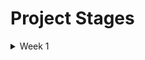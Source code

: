 # Project Stages

<details>
    <summary>Week 1 </summary>
    ## Week 1

    - I created dbt models in [greenery/models/staging/postgres](https://github.com/NKeleher/course-dbt/tree/main/greenery/models/staging/postgres)
    - All models were run and materialized as views on Snowflake.
    - I set up a [products_snapshot](https://github.com/NKeleher/course-dbt/blob/main/greenery/snapshots/products.sql)

    - Responses to the question prompts

        - _How many users do we have?_

        There are 130 unique users.

        ```sql
        SELECT
            COUNT(DISTINCT user_id)
        FROM DEV_DB.DBT_NIALLKELEHERGMAILCOM.STG_POSTGRES__USERS;
        ```

        - _On average, how many orders do we receive per hour?_

        On average, there were 7.52 orders per hour.

        ```sql
        WITH hourly_orders AS (
            SELECT
                DATE(created_at_utc) AS order_date,
                HOUR(created_at_utc) AS order_hour,
                COUNT(*) AS orders_per_hour
            FROM DEV_DB.DBT_NIALLKELEHERGMAILCOM.STG_POSTGRES__ORDERS
            GROUP BY 1,2
        )

        SELECT
            AVG(orders_per_hour)
        FROM hourly_orders;
        ```

        - _On average, how long does an order take from being placed to being delivered?_

        On average, orders are delivered in 93.4 hours (approximately 3 days and 21 hours) from the time when the order is created.

        ```sql
        SELECT
            AVG(TIMESTAMPDIFF('hour', created_at_utc, delivered_at_utc)) AS avg_hours_to_delivery
        FROM DEV_DB.DBT_NIALLKELEHERGMAILCOM.STG_POSTGRES__ORDERS
        WHERE order_status = 'delivered';
        ```

        - _How many users have only made one purchase? Two purchases? Three+ purchases?_
        > _Note: you should consider a purchase to be a single order. In other words, if a user places one order for 3 products, they are considered to have made 1 purchase._

        There are 25 users with one order. 28 users with two orders. And 71 users have 3 or more purchases.

        ```sql
        WITH user_order_count AS (
            SELECT
                DISTINCT users.user_id,
                COUNT(*)
                    OVER (PARTITION BY users.user_id) AS orders_per_user
            FROM DEV_DB.DBT_NIALLKELEHERGMAILCOM.STG_POSTGRES__ORDERS AS orders
            LEFT JOIN DEV_DB.DBT_NIALLKELEHERGMAILCOM.STG_POSTGRES__USERS AS users
                ON orders.user_id = users.user_id
            ORDER BY orders_per_user DESC
        )

        SELECT
            orders_per_user,
            COUNT(*) AS user_count
        FROM user_order_count
        GROUP BY orders_per_user
        ORDER BY orders_per_user ASC;
        ```

        - _On average, how many unique sessions do we have per hour?_


        ```sql
        WITH hourly_sessions AS (
            SELECT
                DATE(created_at_utc) AS order_date,
                HOUR(created_at_utc) AS order_hour,
                COUNT(DISTINCT session_id) AS sessions_per_hour
            FROM DEV_DB.DBT_NIALLKELEHERGMAILCOM.STG_POSTGRES__EVENTS
            GROUP BY 1,2
        )

        SELECT AVG(sessions_per_hour) FROM hourly_sessions;
        ```
</details>
